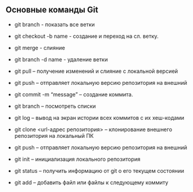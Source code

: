 ## Основные команды Git

* git branch - показать все ветки

* git checkout -b name - создание и переход на сл. ветку.

* git merge - слияние

* git branch -d name - удаление ветки

* git pull – получение изменений и слияние с локальной версией

* git push – отправляет локальную версию репозитория на внешний


* git commit -m “message” – создание коммита.

* git branch – посмотреть списки

* git log – вывод на экран истории всех коммитов с их хеш-кодами

* git clone <url-адрес репозитория> – клонирование внешнего репозитория на
локальный ПК

* git push – отправляет локальную версию репозитория на внешний

* git init – инициализация локального репозитория

* git status – получить информацию от git о его текущем состоянии

* git add – добавить файл или файлы к следующему коммиту